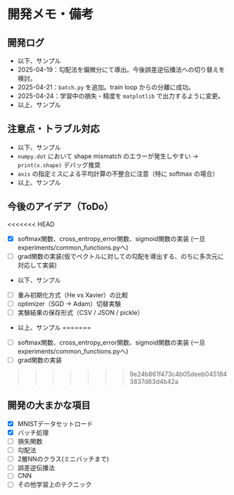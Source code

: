 # 開発メモ・備考

## 開発ログ

- 以下、サンプル
- 2025-04-19：勾配法を偏微分にて導出。今後誤差逆伝播法への切り替えを検討。
- 2025-04-21：`batch.py` を追加。train loop からの分離に成功。
- 2025-04-24：学習中の損失・精度を `matplotlib` で出力するように変更。
- 以上、サンプル

## 注意点・トラブル対応

- 以下、サンプル
- `numpy.dot` において shape mismatch のエラーが発生しやすい → `print(x.shape)` デバッグ推奨
- `axis` の指定ミスによる平均計算の不整合に注意（特に softmax の場合）
- 以上、サンプル

## 今後のアイデア（ToDo）

<<<<<<< HEAD
- [x] softmax関数、cross_entropy_error関数、sigmoid関数の実装 (一旦 experiments/common_functions.pyへ)
- [ ] grad関数の実装(仮でベクトルに対しての勾配を導出する、のちに多次元に対応して実装)
- 以下、サンプル
- [ ] 重み初期化方式（He vs Xavier）の比較
- [ ] optimizer（SGD → Adam）切替実験
- [ ] 実験結果の保存形式（CSV / JSON / pickle）
- 以上、サンプル
=======
- [ ] softmax関数、cross_entropy_error関数、sigmoid関数の実装 (一旦 experiments/common_functions.pyへ)
- [ ] grad関数の実装
>>>>>>> 9e24b861f473c4b05deeb0451843837d83d4b42a

## 開発の大まかな項目

- [x] MNISTデータセットロード
- [x] バッチ処理
- [ ] 損失関数
- [ ] 勾配法
- [ ] 2層NNのクラス(ミニバッチまで)
- [ ] 誤差逆伝播法
- [ ] CNN
- [ ] その他学習上のテクニック
